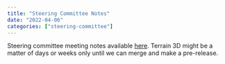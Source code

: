 ```yaml
---
title: "Steering Committee Notes"
date: "2022-04-06"
categories: ["steering-committee"]
---
```


Steering committee meeting notes available
[here](https://github.com/maplibre/maplibre/discussions/15).
Terrain 3D might be a matter of days or weeks only until we can merge and make
a pre-release.
